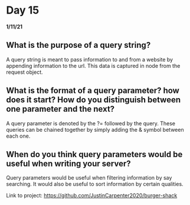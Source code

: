 # Day 15
__1/11/21__

## What is the purpose of a query string?
A query string is meant to pass information to and from a website by appending information to the url. This data is captured in node from the request object.
## What is the format of a query parameter? how does it start? How do you distinguish between one parameter and the next?
A query parameter is denoted by the ?= followed by the query. These queries can be chained together by simply adding the & symbol between each one. 
## When do you think query parameters would be useful when writing your server?
Query parameters would be useful when filtering information by say searching. It would also be useful to sort information by certain qualities.

Link to project: https://github.com/JustinCarpenter2020/burger-shack
